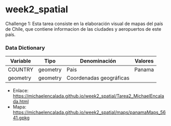# week2_spatial

Challenge 1: Esta tarea consiste en la elaboración visual de mapas del país de Chile, que contiene informacion de las ciudades y aeropuertos de este país. 


### Data Dictionary

| Variable     | Tipo     | Denominación                            | Valores                               |
|--------------|----------|-----------------------------------------|---------------------------------------|
|    COUNTRY   | geometry | Pais                                    |  Panama                               |
|   geometry   | geometry | Coordenadas geográficas                 |                                       |

- Enlace: https://michaelencalada.github.io/week2_spatial/Tarea2_MichaelEncalada.html
- Mapa: https://michaelencalada.github.io/week2_spatial/maps/panamaMaps_5641.gpkg
